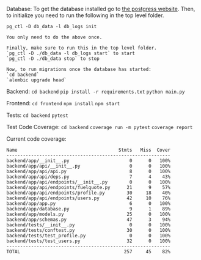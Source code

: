 Database:
    To get the database installed go to [the postgress website](https://www.postgresql.org/download/).
    Then, to initialize you need to run the following in the top level folder.
    
    pg_ctl -D db_data -l db_logs init
    
    You only need to do the above once.

    Finally, make sure to run this in the top level folder.
    `pg_ctl -D ./db_data -l db_logs start` to start
    `pg_ctl -D ./db_data stop` to stop

    Now, to run migrations once the database has started:
    `cd backend`
    `alembic upgrade head`

Backend:
    `cd backend`
    `pip install -r requirements.txt`
    `python main.py`

Frontend:
    `cd frontend`
    `npm install`
    `npm start`

Tests:
    `cd backend`
    `pytest`

Test Code Coverage:
    `cd backend`
    `coverage run -m pytest`
    `coverage report`

Current code coverage:
```
Name                                     Stmts   Miss  Cover
------------------------------------------------------------
backend/app/__init__.py                      0      0   100%
backend/app/api/__init__.py                  0      0   100%
backend/app/api/api.py                       8      0   100%
backend/app/api/deps.py                      7      4    43%
backend/app/api/endpoints/__init__.py        0      0   100%
backend/app/api/endpoints/fuelquote.py      21      9    57%
backend/app/api/endpoints/profile.py        30     18    40%
backend/app/api/endpoints/users.py          42     10    76%
backend/app/app.py                           6      0   100%
backend/app/database.py                      9      1    89%
backend/app/models.py                       25      0   100%
backend/app/schemas.py                      47      3    94%
backend/tests/__init__.py                    0      0   100%
backend/tests/conftest.py                   30      0   100%
backend/tests/test_profile.py                0      0   100%
backend/tests/test_users.py                 32      0   100%
------------------------------------------------------------
TOTAL                                      257     45    82%
```